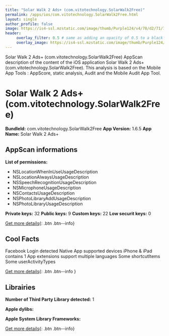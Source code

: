 ```yaml
---
title: "Solar Walk 2 Ads+ (com.vitotechnology.SolarWalk2Free)"
permalink: /apps/ios/com.vitotechnology.SolarWalk2Free.html
layout: single
author_profile: false
image: https://is4-ssl.mzstatic.com/image/thumb/Purple124/v4/78/d2/71/78d27136-f295-64b3-e8cb-3acac3a6d3e3/AppIcon-0-0-1x_U007emarketing-0-0-0-7-0-0-sRGB-0-0-0-GLES2_U002c0-512MB-85-220-0-0.png/512x512bb.jpg
header: 
     overlay_filter: 0.5 # same as adding an opacity of 0.5 to a black background
     overlay_image: https://is4-ssl.mzstatic.com/image/thumb/Purple124/v4/78/d2/71/78d27136-f295-64b3-e8cb-3acac3a6d3e3/AppIcon-0-0-1x_U007emarketing-0-0-0-7-0-0-sRGB-0-0-0-GLES2_U002c0-512MB-85-220-0-0.png/512x512bb.jpg
---
```

Solar Walk 2 Ads+ (com.vitotechnology.SolarWalk2Free) AppScan description of the content of the iOS application Solar Walk 2 Ads+ (com.vitotechnology.SolarWalk2Free). This analysis is based on the Mobile App Tools : AppScore, static analysis, Audit and the Mobile Audit App Tool.

# Solar Walk 2 Ads+ (com.vitotechnology.SolarWalk2Free)

**BundleId:** com.vitotechnology.SolarWalk2Free
**App Version:** 1.6.5
**App Name:** Solar Walk 2 Ads+


## AppScan informations 

**List of permissions:** 
- NSLocationWhenInUseUsageDescription
- NSLocationAlwaysUsageDescription
- NSSpeechRecognitionUsageDescription
- NSMicrophoneUsageDescription
- NSContactsUsageDescription
- NSPhotoLibraryAddUsageDescription
- NSPhotoLibraryUsageDescription
  
  
**Private keys:** 32
**Public keys:** 9
**Custom keys:** 22
**Low securit keys:** 0
  
[Get more details](/pricing.html){: .btn .btn--info}

## Cool Facts

Facebook Login detected
Native App
supported devices iPhone & iPad
contains 1 App extensions
support multiple languages
Some shortcutItems 
Some userActivityTypes
  
[Get more details](/pricing.html){: .btn .btn--info }

## Librairies 
**Number of Third Party Library detected:** 1


**Apple dylibs:**


**Apple System Library Frameworks:**


  
[Get more details](/pricing.html){: .btn .btn--info}


